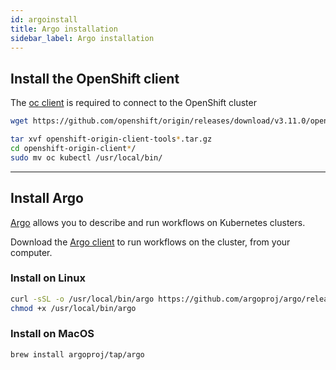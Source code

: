 ```yaml
---
id: argoinstall
title: Argo installation
sidebar_label: Argo installation
---
```


## Install the OpenShift client

The [oc client](https://www.okd.io/download.html) is required to connect to the OpenShift cluster

```bash
wget https://github.com/openshift/origin/releases/download/v3.11.0/openshift-origin-client-tools-v3.11.0-0cbc58b-linux-64bit.tar.gz

tar xvf openshift-origin-client-tools*.tar.gz
cd openshift-origin-client*/
sudo mv oc kubectl /usr/local/bin/
```

---

## Install Argo

[Argo](https://argoproj.github.io/argo/) allows you to describe and run workflows on Kubernetes clusters.

Download the [Argo client](https://github.com/argoproj/argo/blob/master/demo.md#1-download-argo) to run workflows on the cluster, from your computer.

### Install on Linux

```bash
curl -sSL -o /usr/local/bin/argo https://github.com/argoproj/argo/releases/download/v2.3.0/argo-linux-amd64
chmod +x /usr/local/bin/argo
```

### Install on MacOS

```bash
brew install argoproj/tap/argo
```